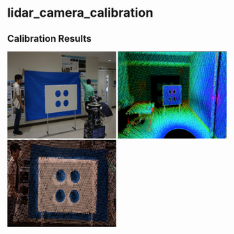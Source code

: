 # lidar_camera_calibration

## Calibration Results
<img src="https://github.com/Sadaku1993/calibration/blob/master/env.png"   width="250" height="200"> <img src="https://github.com/Sadaku1993/calibration/blob/master/raw.png"   width="250" height="200"> <img src="https://github.com/Sadaku1993/calibration/blob/master/cloud.png" width="250" height="200">
